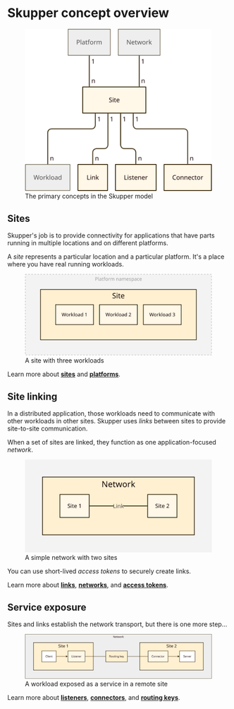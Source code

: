 # Skupper concept overview

<figure>
  <img src="images/overview-1.svg"/>
  <figcaption>The primary concepts in the Skupper model</figcaption>
</figure>

## Sites

Skupper's job is to provide connectivity for applications that have
parts running in multiple locations and on different platforms.

A _site_ represents a particular location and a particular platform.
It's a place where you have real running workloads.

<figure>
  <img src="images/site-1.svg"/>
  <figcaption>A site with three workloads</figcaption>
</figure>

Learn more about **[sites](site.html)** and
**[platforms](platform.html)**.

## Site linking

In a distributed application, those workloads need to communicate with
other workloads in other sites.  Skupper uses _links_ between sites to
provide site-to-site communication.

When a set of sites are linked, they function as one
application-focused _network_.

<figure>
  <img src="images/network-1.svg"/>
  <figcaption>A simple network with two sites</figcaption>
</figure>

You can use short-lived _access tokens_ to securely create links.

Learn more about **[links](link.html)**, **[networks](network.html)**,
and **[access tokens](access-token.html)**.

## Service exposure

Sites and links establish the network transport, but there is one more step...

<figure>
  <img src="images/overview-3.svg"/>
  <figcaption>A workload exposed as a service in a remote site</figcaption>
</figure>

Learn more about **[listeners](listener.html)**,
**[connectors](connector.html)**, and **[routing
keys](routing-key.html)**.
